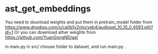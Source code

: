 # ast_get_embeddings

You need to dounload weights and put them in pretrain_model folder from  https://www.dropbox.com/s/ca0b1v2nlxzyeb4/audioset_10_10_0.4593.pth?dl=1
Or you can download ather weights from https://github.com/YuanGongND/ast


in main.py in src/ chouse folder to dataset, and run main.py .
